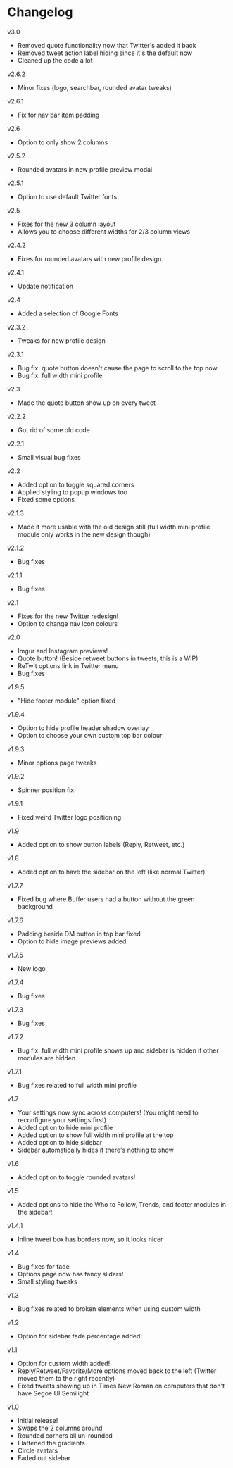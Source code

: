 Changelog
=========

v3.0
- Removed quote functionality now that Twitter's added it back
- Removed tweet action label hiding since it's the default now
- Cleaned up the code a lot

v2.6.2
- Minor fixes (logo, searchbar, rounded avatar tweaks)

v2.6.1
- Fix for nav bar item padding

v2.6
- Option to only show 2 columns

v2.5.2
- Rounded avatars in new profile preview modal

v2.5.1
- Option to use default Twitter fonts

v2.5
- Fixes for the new 3 column layout
- Allows you to choose different widths for 2/3 column views

v2.4.2
- Fixes for rounded avatars with new profile design

v2.4.1
- Update notification

v2.4
- Added a selection of Google Fonts

v2.3.2
- Tweaks for new profile design

v2.3.1
- Bug fix: quote button doesn't cause the page to scroll to the top now
- Bug fix: full width mini profile

v2.3
- Made the quote button show up on every tweet

v2.2.2
- Got rid of some old code

v2.2.1
- Small visual bug fixes

v2.2
- Added option to toggle squared corners
- Applied styling to popup windows too
- Fixed some options

v2.1.3
- Made it more usable with the old design still (full width mini profile module only works in the new design though)

v2.1.2
- Bug fixes

v2.1.1
- Bug fixes

v2.1
- Fixes for the new Twitter redesign!
- Option to change nav icon colours

v2.0
- Imgur and Instagram previews!
- Quote button! (Beside retweet buttons in tweets, this is a WIP)
- ReTwit options link in Twitter menu
- Bug fixes

v1.9.5
- "Hide footer module" option fixed

v1.9.4
- Option to hide profile header shadow overlay
- Option to choose your own custom top bar colour

v1.9.3
- Minor options page tweaks

v1.9.2
- Spinner position fix

v1.9.1
- Fixed weird Twitter logo positioning

v1.9
- Added option to show button labels (Reply, Retweet, etc.)

v1.8
- Added option to have the sidebar on the left (like normal Twitter)

v1.7.7
- Fixed bug where Buffer users had a button without the green background

v1.7.6
- Padding beside DM button in top bar fixed
- Option to hide image previews added

v1.7.5
- New logo

v1.7.4
- Bug fixes

v1.7.3
- Bug fixes

v1.7.2
- Bug fix: full width mini profile shows up and sidebar is hidden if other modules are hidden

v1.7.1
- Bug fixes related to full width mini profile

v1.7
- Your settings now sync across computers! (You might need to reconfigure your settings first)
- Added option to hide mini profile
- Added option to show full width mini profile at the top
- Added option to hide sidebar
- Sidebar automatically hides if there's nothing to show

v1.6
- Added option to toggle rounded avatars!

v1.5
- Added options to hide the Who to Follow, Trends, and footer modules in the sidebar!

v1.4.1
- Inline tweet box has borders now, so it looks nicer

v1.4
- Bug fixes for fade
- Options page now has fancy sliders!
- Small styling tweaks

v1.3
- Bug fixes related to broken elements when using custom width

v1.2
- Option for sidebar fade percentage added!

v1.1
- Option for custom width added!
- Reply/Retweet/Favorite/More options moved back to the left (Twitter moved them to the right recently)
- Fixed tweets showing up in Times New Roman on computers that don't have Segoe UI Semilight

v1.0
- Initial release!
- Swaps the 2 columns around
- Rounded corners all un-rounded
- Flattened the gradients
- Circle avatars
- Faded out sidebar
